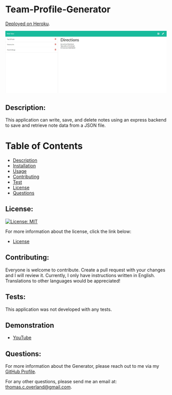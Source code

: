 # Team-Profile-Generator

[Deployed on Heroku](https://aqueous-spire-77025.herokuapp.com/).

![Screenshot of Application](https://github.com/TomOverland/Note-Taker/blob/master/public/assets/images/Note_Taker.JPG)

## Description:

This application can write, save, and delete notes using an express backend to save and retrieve note data from a JSON file.

# Table of Contents

- [Description](#description)
- [Installation](#installation)
- [Usage](#usage)
- [Contributing](#contributing)
- [Test](#tests)
- [License](#license)
- [Questions](#questions)

## License:

[![License: MIT](https://img.shields.io/badge/License-MIT-yellow.svg)](https://opensource.org/licenses/MIT)

For more information about the license, click the link below:

- [License](https://opensource.org/licenses/)

## Contributing:

Everyone is welcome to contribute. Create a pull request with your changes and I will review it. Currently, I only have instructions written in English. Translations to other languages would be appreciated!

## Tests:

This application was not developed with any tests.

## Demonstration

- [YouTube](https://youtu.be/NF7C_RKhBU4)

## Questions:

For more information about the Generator, please reach out to me via my [GitHub Profile](https://github.com/TomOverland).

For any other questions, please send me an email at: thomas.c.overland@gmail.com.
